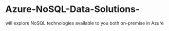 # Azure-NoSQL-Data-Solutions-
will explore NoSQL technologies available to you both on-premise in Azure
